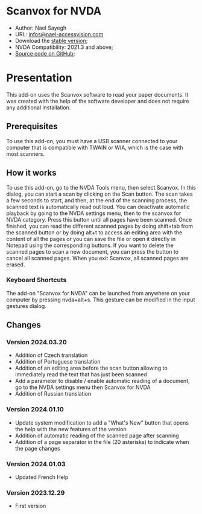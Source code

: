 # Scanvox for NVDA

* Author: Nael Sayegh
* URL: [infos@nael-accessvision.com](mailto:infos@nael-accessvision.com)
* Download the [stable version][1];
* NVDA Compatibility: 2021.3 and above;
* [Source code on GitHub][2];

# Presentation

This add-on uses the Scanvox software to read your paper documents. It was created with the help of the software developer and does not require any additional installation.

## Prerequisites

To use this add-on, you must have a USB scanner connected to your computer that is compatible with TWAIN or WIA, which is the case with most scanners.

## How it works

To use this add-on, go to the NVDA Tools menu, then select Scanvox. In this dialog, you can start a scan by clicking on the Scan button. The scan takes a few seconds to start, and then, at the end of the scanning process, the scanned text is automatically read out loud. You can deactivate automatic playback by going to the NVDA settings menu, then to the scanvox for NVDA category. Press this button until all pages have been scanned. Once finished, you can read the different scanned pages by doing shift+tab from the scanned button or by doing alt+t to access an editing area with the content of all the pages or you can save the file or open it directly in Notepad using the corresponding buttons.
If you want to delete the scanned pages to scan a new document, you can press the button to cancel all scanned pages.
When you exit Scanvox, all scanned pages are erased.

### Keyboard Shortcuts

The add-on "Scanvox for NVDA" can be launched from anywhere on your computer by pressing nvda+alt+s. This gesture can be modified in the input gestures dialog.

## Changes

### Version 2024.03.20

  * Addition of Czech translation
  * Addition of Portuguese translation
  * Addition of an editing area before the scan button allowing to immediately read the text that has just been scanned
  * Add a parameter to disable / enable automatic reading of a document, go to the NVDA settings menu then Scanvox for NVDA
  * Addition of Russian translation

### Version 2024.01.10

  * Update system modification to add a "What's New" button that opens the help with the new features of the version
  * Addition of automatic reading of the scanned page after scanning
  * Addition of a page separator in the file (20 asterisks) to indicate when the page changes

### Version 2024.01.03

  * Updated French Help

### Version 2023.12.29

  * First version

[1]: https://github.com/Nael-Sayegh/scanvox-for-nvda/releases/download/2024.03.20/scanvox-2024.03.20.nvda-addon

[2]: https://github.com/Nael-Sayegh/scanvox-for-nvda

